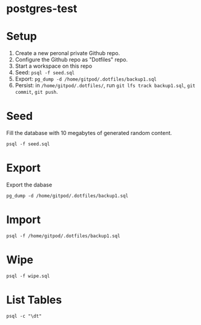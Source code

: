 # postgres-test

# Setup
1. Create a new peronal private Github repo. 
2. Configure the Github repo as "Dotfiles" repo.
3. Start a workspace on this repo
4. Seed: `psql -f seed.sql`
5. Export: `pg_dump -d /home/gitpod/.dotfiles/backup1.sql`
5. Persist: in `/home/gitpod/.dotfiles/`, run `git lfs track backup1.sql`, `git commit`, `git push`.

# Seed
Fill the database with 10 megabytes of generated random content. 

```
psql -f seed.sql
```

# Export
Export the dabase 
```
pg_dump -d /home/gitpod/.dotfiles/backup1.sql
```

# Import

```
psql -f /home/gitpod/.dotfiles/backup1.sql
```

# Wipe

```
psql -f wipe.sql
```

# List Tables

```
psql -c "\dt"
```